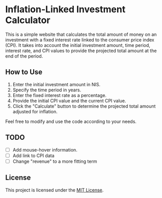 # Inflation-Linked Investment Calculator

This is a simple website that calculates the total amount of money on an investment with a fixed interest rate linked to the consumer price index (CPI). It takes into account the initial investment amount, time period, interest rate, and CPI values to provide the projected total amount at the end of the period.

## How to Use

1. Enter the initial investment amount in NIS.
2. Specify the time period in years.
3. Enter the fixed interest rate as a percentage.
4. Provide the initial CPI value and the current CPI value.
5. Click the "Calculate" button to determine the projected total amount adjusted for inflation.

Feel free to modify and use the code according to your needs.

## TODO
- [ ] Add mouse-hover information.
- [ ] Add link to CPI data
- [ ] Change "revenue" to a more fitting term

## License

This project is licensed under the [MIT License](https://opensource.org/licenses/MIT).

